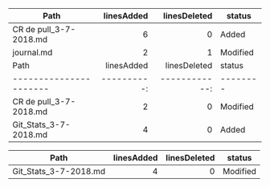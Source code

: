 Path                   | linesAdded | linesDeleted | status  
---------------------- | ----------:| ------------:| -------- 
CR de pull_3-7-2018.md |          6 |            0 | Added   
journal.md             |          2 |            1 | Modified
Path                   | linesAdded | linesDeleted | status  
---------------------- | ----------:| ------------:| -------- 
CR de pull_3-7-2018.md |          2 |            0 | Modified
Git_Stats_3-7-2018.md  |          4 |            0 | Added   

Path                  | linesAdded | linesDeleted | status  
--------------------- | ----------:| ------------:| -------- 
Git_Stats_3-7-2018.md |          4 |            0 | Modified
